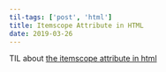 ```yaml
---
til-tags: ['post', 'html']
title: Itemscope Attribute in HTML
date: 2019-03-26
---
```


TIL about [the itemscope attribute in html](https://stackoverflow.com/questions/4158876/html5-what-is-the-itemscope-attribute-and-what-does-it-do-in-laymans-terms/6227348)
